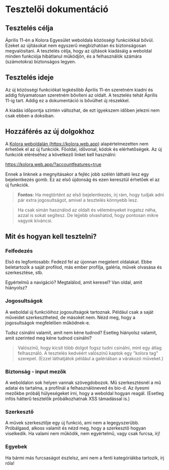 # Tesztelői dokumentáció

## Tesztelés célja

Április 11-én a Kolora Egyesület weboldala közösségi funkciókkal bővül. Ezeket az újításokat nem egyszerű megbízhatóan és biztonságosan megvalósítani. A tesztelés célja, hogy az újítások kiadásáig a weboldal minden funkciója hibátlanul működjön, és a felhasználók számára (számotokra) biztonságos legyen.

## Tesztelés ideje

Az új közösségi funkciókat legkésőbb Április 11-én szeretném kiadni és addig folyamatosan szeretném bővíteni az oldalt. A tesztelés tehát Április 11-ig tart. Addig ez a dokumentáció is bővülhet új részekkel.

A kiadás időpontja szintén változhat, de ezt igyekszem időben jelezni nem csak ebben a doksiban.

## Hozzáférés az új dolgokhoz

A [Kolora weboldalán (https://kolora.web.app)](https://kolora.web.app) alapértelmezetten nem érhetőek el az új funkciók. Főoldal, idővonal, kódok és elérhetőségek. Az új funkciók eléréséhez a következő linket kell használni:

<https://kolora.web.app/?accountfeatures=true>

Ennek a linknek a megnyitásakor a fejléc jobb szélén látható lesz egy bejelentkezés gomb. Ez az első újdonság és ezen keresztül érhetőek el az új funkciók.

> **Fontos:** Ha megtörtént az első bejelentkezés, írj rám, hogy tudjak adni pár extra jogosultságot, amivel a tesztelés könnyebb lesz.

> Ha csak simán használod az oldalt és véleményeket írogatsz néha, azzal is sokat segítesz. De lejjebb olvashatod, hogy pontosan mikre vagyok kíváncsi.

## Mit és hogyan kell tesztelni?

### Felfedezés

Első és legfontosabb: Fedezd fel az újonnan megjelent oldalakat. Ebbe beletartozik a saját profilod, más ember profilja, galéria, művek olvasása és szerkesztése, stb.

Egyértelmű a navigáció? Megtalálod, amit keresel? Van oldal, amit hiányolsz?

### Jogosultságok

A weboldal új funkcióihoz jogosultságok tartoznak. Például csak a saját műveidet szerkesztheted, de másokét nem. Nézd meg, hogy a jogosultságok megfelelően működnek-e.

Tudsz csinálni valamit, amit nem kéne tudnod? Esetleg hiányolsz valamit, amit szerinted meg kéne tudnod csinálni?

> Valószínű, hogy kicsit több dolgot fogsz tudni csinálni, mint egy átlag felhasználó. A tesztelés kedvéért valószínű kaptok egy "kolora tag" szerepet. (Ezzel láthatjátok például a galériában a várakozó műveket.)

### Biztonság - input mezők

A weboldalon sok helyen vannak szövegdobozok. Mű szerkesztésnél a mű adatai és tartalma, a profilnál a felhasználóneved és bio-d. Az ilyesmi mezőkbe próbálj hülyeségeket írni, hogy a weboldal hogyan reagál. (Esetleg infós hátterű tesztelők próbálkozhatnak XSS támadással is.)

### Szerkesztő

A művek szerkesztője egy új funkció, ami nem a legegyszerűbb. Próbálgasd, alkoss valamit és nézd meg, hogy a szerkesztő hogyan viselkedik. Ha valami nem működik, nem egyértelmű, vagy csak furcsa, írj!

### Egyebek

Ha bármi más furcsaságot észlelsz, ami nem a fenti kategóriákba tartozik, írj róla!
